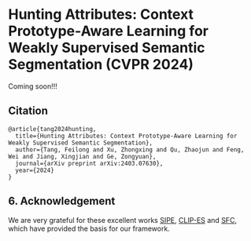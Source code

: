 # Hunting Attributes: Context Prototype-Aware Learning for Weakly Supervised Semantic Segmentation (CVPR 2024)


Coming soon!!!

## Citation
```
@article{tang2024hunting,
  title={Hunting Attributes: Context Prototype-Aware Learning for Weakly Supervised Semantic Segmentation},
  author={Tang, Feilong and Xu, Zhongxing and Qu, Zhaojun and Feng, Wei and Jiang, Xingjian and Ge, Zongyuan},
  journal={arXiv preprint arXiv:2403.07630},
  year={2024}
}
```

## 6. Acknowledgement
We are very grateful for these excellent works [SIPE](https://github.com/chenqi1126/SIPE), [CLIP-ES](https://github.com/linyq2117/CLIP-ES) and [SFC](https://github.com/Qiming-Huang/ssformer), which have provided the basis for our framework.

